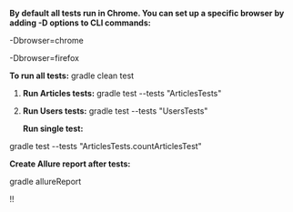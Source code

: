 **By default all tests run in Chrome. 
You can set up a specific browser by adding -D options to CLI commands:**

-Dbrowser=chrome

-Dbrowser=firefox


**To run all tests:**
gradle clean test 

1. **Run Articles tests:**
   gradle test --tests "ArticlesTests"

2. **Run Users tests:**
   gradle test --tests "UsersTests"
   
   **Run single test:**
   
gradle test --tests "ArticlesTests.countArticlesTest"

 

   **Create Allure report after tests:**
   
gradle allureReport


!!



